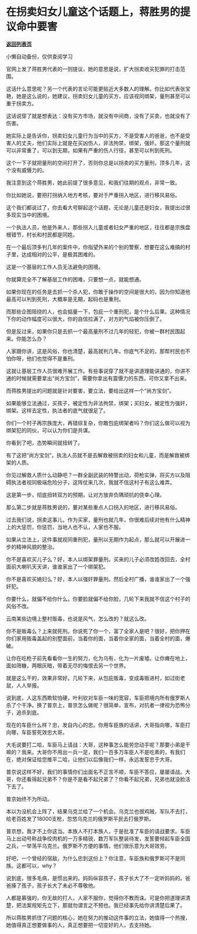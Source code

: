 # 在拐卖妇女儿童这个话题上，蒋胜男的提议命中要害

[**返回列表页**](/gzh/记忆承载)

小懒自动备份，仅供查阅学习

官网上发了蒋胜男代表的一则提议，她的意思是说，扩大拐卖收买犯罪的打击范围。  

  

这话什么意思呢？另一个代表的言论可能更贴近大多数人的理解。你比如代表张宝艳，她是这么说的，她建议，拐卖妇女儿童的买方，应该视同绑架，量刑甚至可以重于拐卖方。  

  

这话说穿了就是想表达：没有买方市场，就没有中间商，没有了买卖，也就没有了伤害。

  

她实际上是告诉你，拐卖妇女儿童行为当中的买方，不是受害人的爸爸，也不是受害人的丈夫，他们实际上就是在买凶伤人，非法拘禁，绑架，强奸。那这个量刑就可以非常重了，可以到无期，如果有严重的伤人行径，甚至可以判到死刑。

  

这个一下子就把量刑的空间打开了，否则你总是以拐卖的买方量刑，顶多几年，这个没有威慑力的。

  

我注意到这个蒋胜男，她此前提了很多意见，和我们往期的观点，非常一致。  

  

你比如她说，要把打拐纳入地方考核，要对于严重拐入地区，进行移风易俗。  

  

这个我们都说过了，你去看大号聊起这个话题，无论是儿童还是妇女，我提出过很多现实当中的困境。  

  

一个执法人员，他是外来人，那些拐入儿童或者妇女严重的地区，往往都是宗族盘根错节，村长和村民都是同姓。

  

在一个最后顶多判几年的案件中，你指望外来的个别的警察，想要在这么难搞的村子里，达成相对的公平，是极其困难的。

  

这是一个基层的工作人员无法避免的困境。  

  

你就算完全不了解基层工作的困难，只要想一点，就能想通。  

  

如果你现在的任务是去抓一个杀人犯，你敢于操作的空间是很大的，因为你知道他最高可以判到死刑，大概率是无期，起码也是重刑。

  

而那些企图阻挠的人，也会掂量一下，包庇一个重刑犯，是个什么后果。这种情况下你的动作幅度可以很大，你的自信拉满了，对方的气焰被你压倒了。

  

但是反过来，如果你只是去抓一个最高量刑不过几年的轻犯，你被一群村民围起来。你能怎么办？

  

人家跟你讲，这是风俗，你也清楚，最高就判几年。你底气不足的，那帮村民也不怕你呀，他们也觉得不是重刑。

  

这就让基层工作人员很难开展工作。有些事说穿了就不是讲道理能讲通的，你讲不通的时候就需要拿出“尚方宝剑”，需要你拿出有震慑力的东西，可你又拿不出来。

  

而蒋胜男提出的问题就是针对要害，要立法，要给出这样一个“尚方宝剑”。

  

如果能够立法通过，买孩子，被定性为非法拘禁，绑架；买妇女，被定性为强奸，绑架。这样去定性，执法者的底气就很足了。  

  

你们一个村子再宗族庞大，再错综复杂，你敢包庇绑架者吗？你们这么做可以视为绑架犯的同伙，可以认为你们是共谋。  

  

你看到了吧，态势瞬间就扭转了。  

  

有了这把“尚方宝剑”，执法人员就不是去解救被拐卖的妇女和儿童，而是解救被绑架的人质。

  

你见过解救人质什么动静吧？一群全副武装的特警出动，荷枪实弹，将买方以及阻碍执法者视同极端危险分子，这阵仗来几次，我就不信这村子有这么难弄。

  

这是第一步，彻底扭转双方的预期，让对方放弃负隅顽抗的侥幸心理。  

  

那么第二步就是蒋胜男说的，要对某些重点人口拐入的地区，进行移风易俗。

  

过去我们说，拐卖这事儿，作为买家，量刑也就几年，你很难后续对他有什么精神上的大惩罚，你惩罚，当地人也不认，人家也不服。  

  

如果从立法上，这件事就视同重刑犯，量刑以无期作为起点，那么就可以开展进一步的精神风貌的整治。

  

你不是喜欢买儿子么？好，本人以绑架罪量刑。买来的儿子必须改姓改回去，全村面前大喇叭天天讲，谁谁家出了一个绑架犯。  

  

你不是喜欢买媳妇么？好，本人以强奸罪量刑。然后全村广播，谁谁家出了一个强奸犯。

  

你要什么，就偏不给你什么。你要脸就偏不给你脸，几轮下来我就不信这个村子的风俗不改。  

  

云南某些边境上整村贩毒，也说是风气，怎么改的？就这么改。  

  

你不是贩毒么？上来就死刑。你说死了你一个，富了全家人是吧？很好，把你押在你们家用贩毒盖起的别墅面前，当着你的面，当着你全家的面，当着全村的面，爆破。  

  

让你在吃枪子前先看看你一生的努力，化为乌有，化为一片废墟。让你瘫在地上，面如筛糠，两眼灰暗，带着无尽的悔恨去另一个世界。

  

就是这么干的，效果非常好。几轮下来，从包庇贩毒，变成毒贩进村，如过街老鼠，人人举报。

  

说到底，人这东西欺软怕硬，叶利钦对车臣一味的宽容，车臣把境内所有俄罗斯人杀了个干净。换了普京上，普京怎么做呢？很简单，宣布，对抗者一律视为恐怖分子，追杀到底。

  

现在的车臣什么样？忠，发自内心的忠。你用车臣族的话讲，大哥指向哪，车臣打向哪，车臣誓死效忠大哥。  

  

大毛说要打二哈，车臣马上请战：大哥，这种事怎么能劳您动手呢？那要小弟是干嘛的？我来。大哥你不用出一兵一足，我们一百多万车臣人不是吃素的，有我们在，绝对保证给您推平二哈，让他们以后像我们一样，永远发誓忠于大哥。

  

普京说这样不好，我们的事情你们出面名不正言不顺，车臣不答应，屡屡请战。大哥，你还看得起兄弟不？你是不是看不起兄弟了？你看不起兄弟，兄弟也就没脸活下去了。  

  

普京始终不为所动。

  

本以为没机会上阵了，结果乌克兰给了一个机会。乌克兰也很鸡贼，军队不去打，给老百姓发了18000支枪，忽悠乌克兰的俄罗斯平民去打俄罗斯。  

  

普京想，我才不上你这当。本族人不打本族人，于是批准了车臣的请战要求。车臣马上出动号称战争绞肉机的一万多精锐，数万军队整装待发，发誓要倾起车臣全国之兵，一举荡平乌克兰。俄罗斯不方便的事情，他们很乐意为大哥效劳。

  

好吧，一个曾经的宿敌，为什么忠到这份上？你注意，车臣族和俄罗斯可不是同族。这都可以，why？

  

说到底，很多毛病，是惯出来的。妈妈纵容孩子，孩子长大了不一定听妈妈的。爸爸揍了孩子，孩子长大了未必不尊敬他。

  

人都是慕强的，你无故的打人，人家不服你，觉得你不教而诛。可是你把道理讲清楚，把法案规矩先立下，那就勿谓言之不预也。我已经事先给你讲清楚后果了。  

  

所以蒋胜男抓住了问题的核心，她在努力的推动这件事的立法，她值得一个热搜，她值得真正想要做事的人，真正想要把一切变好的人，去支持她。


